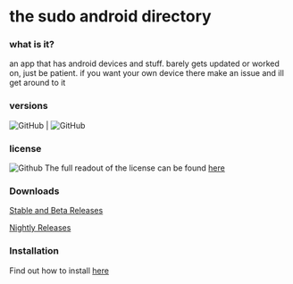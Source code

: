 # the sudo android directory

### what is it?
an app that has android devices and stuff. barely gets updated or worked on, just be patient. if you want your own device there make an issue and ill get around to it

### versions
![GitHub](https://img.shields.io/badge/Full%20Release-v1.3.3-green.svg) |
![GitHub](https://img.shields.io/badge/Pre%20Release-v1.3.4%20beta%203-orange.svg)

### license
![Github](https://img.shields.io/badge/license-EUPL%201.2-green.svg)
The full readout of the license can be found [here](license.md)

### Downloads
[Stable and Beta Releases](https://github.com/sudoxd/sudos-cool-phone-directory/releases)

[Nightly Releases](https://github.com/sudoxd/xyz.sudoxd.phone-nightly)

### Installation
Find out how to install [here](installation.md)
